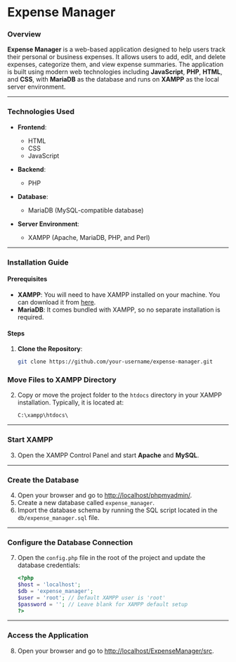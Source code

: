 # Expense Manager

### Overview

**Expense Manager** is a web-based application designed to help users track their personal or business expenses. It allows users to add, edit, and delete expenses, categorize them, and view expense summaries. The application is built using modern web technologies including **JavaScript**, **PHP**, **HTML**, and **CSS**, with **MariaDB** as the database and runs on **XAMPP** as the local server environment.

---

### Technologies Used

- **Frontend**: 
  - HTML
  - CSS
  - JavaScript
  
- **Backend**: 
  - PHP
  
- **Database**: 
  - MariaDB (MySQL-compatible database)
  
- **Server Environment**: 
  - XAMPP (Apache, MariaDB, PHP, and Perl)

---

### Installation Guide

#### Prerequisites

- **XAMPP**: You will need to have XAMPP installed on your machine. You can download it from [here](https://www.apachefriends.org/index.html).
- **MariaDB**: It comes bundled with XAMPP, so no separate installation is required.

#### Steps

1. **Clone the Repository**:
   ```bash
   git clone https://github.com/your-username/expense-manager.git

### Move Files to XAMPP Directory

2. Copy or move the project folder to the `htdocs` directory in your XAMPP installation. Typically, it is located at:

    ```plaintext
    C:\xampp\htdocs\
    ```

---

### Start XAMPP

3. Open the XAMPP Control Panel and start **Apache** and **MySQL**.

---

### Create the Database

4. Open your browser and go to [http://localhost/phpmyadmin/](http://localhost/phpmyadmin/).
5. Create a new database called `expense_manager`.
6. Import the database schema by running the SQL script located in the `db/expense_manager.sql` file.

---

### Configure the Database Connection

7. Open the `config.php` file in the root of the project and update the database credentials:

    ```php
    <?php
    $host = 'localhost';
    $db = 'expense_manager';
    $user = 'root'; // Default XAMPP user is 'root'
    $password = ''; // Leave blank for XAMPP default setup
    ?>
    ```

---

### Access the Application

8. Open your browser and go to [http://localhost/ExpenseManager/src](http://localhost/ExpenseManager/src).
